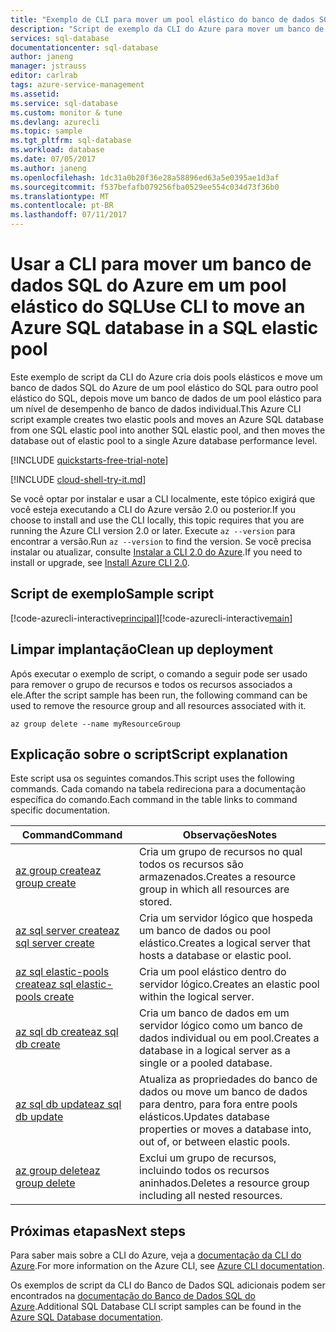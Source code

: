 ```yaml
---
title: "Exemplo de CLI para mover um pool elástico do banco de dados SQL do Azure | Microsoft Docs"
description: "Script de exemplo da CLI do Azure para mover um banco de dados SQL em um pool elástico do SQL"
services: sql-database
documentationcenter: sql-database
author: janeng
manager: jstrauss
editor: carlrab
tags: azure-service-management
ms.assetid: 
ms.service: sql-database
ms.custom: monitor & tune
ms.devlang: azurecli
ms.topic: sample
ms.tgt_pltfrm: sql-database
ms.workload: database
ms.date: 07/05/2017
ms.author: janeng
ms.openlocfilehash: 1dc31a0b20f36e28a58896ed63a5e0395ae1d3af
ms.sourcegitcommit: f537befafb079256fba0529ee554c034d73f36b0
ms.translationtype: MT
ms.contentlocale: pt-BR
ms.lasthandoff: 07/11/2017
---
```

# <a name="use-cli-to-move-an-azure-sql-database-in-a-sql-elastic-pool"></a><span data-ttu-id="5a92b-103">Usar a CLI para mover um banco de dados SQL do Azure em um pool elástico do SQL</span><span class="sxs-lookup"><span data-stu-id="5a92b-103">Use CLI to move an Azure SQL database in a SQL elastic pool</span></span>

<span data-ttu-id="5a92b-104">Este exemplo de script da CLI do Azure cria dois pools elásticos e move um banco de dados SQL do Azure de um pool elástico do SQL para outro pool elástico do SQL, depois move um banco de dados de um pool elástico para um nível de desempenho de banco de dados individual.</span><span class="sxs-lookup"><span data-stu-id="5a92b-104">This Azure CLI script example creates two elastic pools and moves an Azure SQL database from one SQL elastic pool into another SQL elastic pool, and then moves the database out of elastic pool to a single Azure database performance level.</span></span> 

[!INCLUDE [quickstarts-free-trial-note](../../../includes/quickstarts-free-trial-note.md)]

[!INCLUDE [cloud-shell-try-it.md](../../../includes/cloud-shell-try-it.md)]

<span data-ttu-id="5a92b-105">Se você optar por instalar e usar a CLI localmente, este tópico exigirá que você esteja executando a CLI do Azure versão 2.0 ou posterior.</span><span class="sxs-lookup"><span data-stu-id="5a92b-105">If you choose to install and use the CLI locally, this topic requires that you are running the Azure CLI version 2.0 or later.</span></span> <span data-ttu-id="5a92b-106">Execute `az --version` para encontrar a versão.</span><span class="sxs-lookup"><span data-stu-id="5a92b-106">Run `az --version` to find the version.</span></span> <span data-ttu-id="5a92b-107">Se você precisa instalar ou atualizar, consulte [Instalar a CLI 2.0 do Azure]( /cli/azure/install-azure-cli).</span><span class="sxs-lookup"><span data-stu-id="5a92b-107">If you need to install or upgrade, see [Install Azure CLI 2.0]( /cli/azure/install-azure-cli).</span></span> 

## <a name="sample-script"></a><span data-ttu-id="5a92b-108">Script de exemplo</span><span class="sxs-lookup"><span data-stu-id="5a92b-108">Sample script</span></span>

<span data-ttu-id="5a92b-109">[!code-azurecli-interactive[principal](../../../cli_scripts/sql-database/move-database-between-pools/move-database-between-pools.sh "Mover banco de dados entre pools")]</span><span class="sxs-lookup"><span data-stu-id="5a92b-109">[!code-azurecli-interactive[main](../../../cli_scripts/sql-database/move-database-between-pools/move-database-between-pools.sh "Move database between pools")]</span></span>

## <a name="clean-up-deployment"></a><span data-ttu-id="5a92b-110">Limpar implantação</span><span class="sxs-lookup"><span data-stu-id="5a92b-110">Clean up deployment</span></span>

<span data-ttu-id="5a92b-111">Após executar o exemplo de script, o comando a seguir pode ser usado para remover o grupo de recursos e todos os recursos associados a ele.</span><span class="sxs-lookup"><span data-stu-id="5a92b-111">After the script sample has been run, the following command can be used to remove the resource group and all resources associated with it.</span></span>

```azurecli-interactive
az group delete --name myResourceGroup
```

## <a name="script-explanation"></a><span data-ttu-id="5a92b-112">Explicação sobre o script</span><span class="sxs-lookup"><span data-stu-id="5a92b-112">Script explanation</span></span>

<span data-ttu-id="5a92b-113">Este script usa os seguintes comandos.</span><span class="sxs-lookup"><span data-stu-id="5a92b-113">This script uses the following commands.</span></span> <span data-ttu-id="5a92b-114">Cada comando na tabela redireciona para a documentação específica do comando.</span><span class="sxs-lookup"><span data-stu-id="5a92b-114">Each command in the table links to command specific documentation.</span></span>

| <span data-ttu-id="5a92b-115">Command</span><span class="sxs-lookup"><span data-stu-id="5a92b-115">Command</span></span> | <span data-ttu-id="5a92b-116">Observações</span><span class="sxs-lookup"><span data-stu-id="5a92b-116">Notes</span></span> |
|---|---|
| [<span data-ttu-id="5a92b-117">az group create</span><span class="sxs-lookup"><span data-stu-id="5a92b-117">az group create</span></span>](https://docs.microsoft.com/cli/azure/group#create) | <span data-ttu-id="5a92b-118">Cria um grupo de recursos no qual todos os recursos são armazenados.</span><span class="sxs-lookup"><span data-stu-id="5a92b-118">Creates a resource group in which all resources are stored.</span></span> |
| [<span data-ttu-id="5a92b-119">az sql server create</span><span class="sxs-lookup"><span data-stu-id="5a92b-119">az sql server create</span></span>](https://docs.microsoft.com/cli/azure/sql/server#create) | <span data-ttu-id="5a92b-120">Cria um servidor lógico que hospeda um banco de dados ou pool elástico.</span><span class="sxs-lookup"><span data-stu-id="5a92b-120">Creates a logical server that hosts a database or elastic pool.</span></span> |
| [<span data-ttu-id="5a92b-121">az sql elastic-pools create</span><span class="sxs-lookup"><span data-stu-id="5a92b-121">az sql elastic-pools create</span></span>](https://docs.microsoft.com/cli/azure/sql/elastic-pool#create) | <span data-ttu-id="5a92b-122">Cria um pool elástico dentro do servidor lógico.</span><span class="sxs-lookup"><span data-stu-id="5a92b-122">Creates an elastic pool within the logical server.</span></span> |
| [<span data-ttu-id="5a92b-123">az sql db create</span><span class="sxs-lookup"><span data-stu-id="5a92b-123">az sql db create</span></span>](https://docs.microsoft.com/cli/azure/sql/db#create) | <span data-ttu-id="5a92b-124">Cria um banco de dados em um servidor lógico como um banco de dados individual ou em pool.</span><span class="sxs-lookup"><span data-stu-id="5a92b-124">Creates a database in a logical server as a single or a pooled database.</span></span> |
| [<span data-ttu-id="5a92b-125">az sql db update</span><span class="sxs-lookup"><span data-stu-id="5a92b-125">az sql db update</span></span>](https://docs.microsoft.com/cli/azure/sql/db#update) | <span data-ttu-id="5a92b-126">Atualiza as propriedades do banco de dados ou move um banco de dados para dentro, para fora entre pools elásticos.</span><span class="sxs-lookup"><span data-stu-id="5a92b-126">Updates database properties or moves a database into, out of, or between elastic pools.</span></span> |
| [<span data-ttu-id="5a92b-127">az group delete</span><span class="sxs-lookup"><span data-stu-id="5a92b-127">az group delete</span></span>](https://docs.microsoft.com/cli/azure/vm/extension#set) | <span data-ttu-id="5a92b-128">Exclui um grupo de recursos, incluindo todos os recursos aninhados.</span><span class="sxs-lookup"><span data-stu-id="5a92b-128">Deletes a resource group including all nested resources.</span></span> |

## <a name="next-steps"></a><span data-ttu-id="5a92b-129">Próximas etapas</span><span class="sxs-lookup"><span data-stu-id="5a92b-129">Next steps</span></span>

<span data-ttu-id="5a92b-130">Para saber mais sobre a CLI do Azure, veja a [documentação da CLI do Azure](https://docs.microsoft.com/cli/azure/overview).</span><span class="sxs-lookup"><span data-stu-id="5a92b-130">For more information on the Azure CLI, see [Azure CLI documentation](https://docs.microsoft.com/cli/azure/overview).</span></span>

<span data-ttu-id="5a92b-131">Os exemplos de script da CLI do Banco de Dados SQL adicionais podem ser encontrados na [documentação do Banco de Dados SQL do Azure](../sql-database-cli-samples.md).</span><span class="sxs-lookup"><span data-stu-id="5a92b-131">Additional SQL Database CLI script samples can be found in the [Azure SQL Database documentation](../sql-database-cli-samples.md).</span></span>


